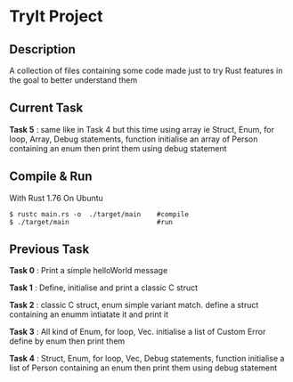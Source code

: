 # TryIt Project
## Description
A collection of files containing some code made just to try Rust features in the goal to better understand them

## Current Task 
**Task 5** :  same like in Task 4 but this time using array ie 
Struct, Enum, for loop, Array, Debug statements, function
initialise an array of Person  containing an enum then print them using debug statement

## Compile & Run
With Rust 1.76 On Ubuntu

    $ rustc main.rs -o  ./target/main    #compile
    $ ./target/main                      #run

## Previous Task 
**Task 0** : Print a simple helloWorld message

**Task 1** : Define, initialise and print a classic C struct

**Task 2** : classic C struct, enum simple variant match.
define a struct containing an enumm intiatate it and print it 

**Task 3** : All kind of Enum, for loop, Vec.
initialise a list of Custom Error define by enum then print them

**Task 4** :  Struct, Enum, for loop, Vec, Debug statements, function
initialise a list of Person  containing an enum then print them using debug statement
